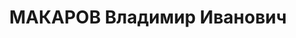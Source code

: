 ---
title: МАКАРОВ Владимир Иванович
description: 'Род. в 1895, Украина, Днепропетровская обл., п. Лозовая, русский. Проживал:
  РСФСР, г. Свердловск. УЗТМ, чугунолитейный цех, заведующий производством.

  Арестован 27.07.1937. Приговор: 21.01.1938 – 15 лет ИТЛ.'
---